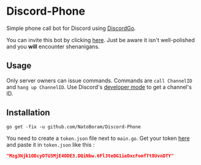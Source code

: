 # Discord-Phone

Simple phone call bot for Discord using [DiscordGo](https://github.com/bwmarrin/discordgo).

You can invite this bot by clicking [here](https://discordapp.com/oauth2/authorize?client_id=384692861314007040&scope=bot). Just be aware it isn't well-polished and you **will** encounter shenanigans.

## Usage

Only server owners can issue commands. Commands are `call ChannelID` and `hang up ChannelID`. Use Discord's [developer mode](https://support.discordapp.com/hc//articles/206346498) to get a channel's ID.

## Installation

```SH
go get -fix -u github.com/NatoBoram/Discord-Phone
```

You need to create a `token.json` file next to `main.go`. Get your token [here](https://discordapp.com/developers/applications/me) and paste it in `token.json` like this :

```JSON
"Mzg3Njk1ODcyOTU3MjE4ODE3.DQiNbw.6Fl3teDG1ieDxcFomfTt8UvnDTY"
```